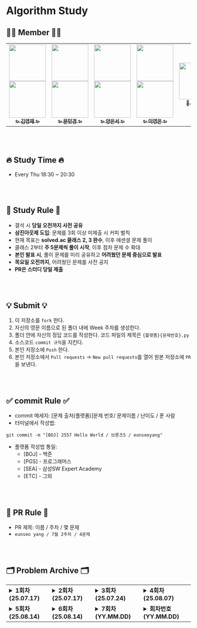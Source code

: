 # Algorithm Study

## 👩‍💻 Member 🧑‍💻

<table>
  <tr>
    <td align="center"><a href="https://github.com/Jay-Youngjae"><img src="https://github.com/Jay-Youngjae.png" width="100px;" alt=""/><br /><img src="http://mazassumnida.wtf/api/mini/generate_badge?boj=jea718" width="100px"><br /><sub><b>✨ 김영재 ✨</b></sub></td>
    <td align="center"><a href="https://github.com/Minkyoungg0"><img src="https://github.com/Minkyoungg0.png" width="100px;" alt=""/><br /><img src="http://mazassumnida.wtf/api/mini/generate_badge?boj=ess0520" width="100px"><br /><sub><b>✨ 문민경 ✨</b></sub></td>  
    <td align="center"><a href="https://github.com/yes2489"><img src="https://github.com/yes2489.png" width="100px;" alt=""/><br /><img src="http://mazassumnida.wtf/api/mini/generate_badge?boj=yes24150" width="100px"><br /><sub><b>✨ 양은서 ✨</b></sub></td>
    <td align="center"><a href="https://github.com/ye0ngeun"><img src="https://github.com/ye0ngeun.png" width="100px;" alt=""/><br /><img src="http://mazassumnida.wtf/api/mini/generate_badge?boj=yeongnii" width="100px"><br /><sub><b>✨ 이영은 ✨</b></sub></td>
    <td align="center"><a href="https://github.com/bbo9866"><img src="https://github.com/bbo9866.png" width="100px;" alt=""/><br /><sub><b>🤝 박지원 🤝</b></sub></td>
  </tr>
</table>
<br />
<br />

## 🔥 Study Time 🔥

- Every Thu 18:30 ~ 20:30

<br />
<br />

## 📣 Study Rule 📣

- 결석 시 **당일 오전까지 사전 공유**
- **삼진아웃제 도입**: 문제를 3회 이상 미제출 시 커피 벌칙
- 현재 목표는 **solved.ac 클래스 2, 3 완수**, 이후 에센셜 문제 풀이
- 클래스 2부터 **주 5문제씩 풀이 시작**, 이후 점차 문제 수 확대
- **본인 발표 시**, 풀이 문제를 미리 공유하고 **어려웠던 문제 중심으로 발표**
- **목요일 오전까지**, 어려웠던 문제를 사전 공지
- **PR은 스터디 당일 제출**

<br />
<br />

## 💡 Submit 💡

1. 이 저장소를 `fork` 한다.
2. 자신의 영문 이름으로 된 폴더 내에 Week 주차를 생성한다.
3. 폴더 안에 자신의 정답 코드를 작성한다. 코드 파일의 제목은 `{플랫폼}{문제번호}.py`
4. 소스코드 `commit 규칙`을 지킨다.
5. 본인 저장소에 `Push` 한다.
6. 본인 저장소에서 `Pull requests` → `New pull requests`를 열어 원본 저장소에 `PR`을 보낸다.

<br />
<br />

## ✅ commit Rule ✅

- commit 메세지: [문제 출처(플랫폼)]문제 번호/ 문제이름 / 난이도 / 푼 사람
- 터미널에서 작성법:

```
git commit -m "[BOJ] 2557 Hello World / 브론즈5 / eunseoyang"
```

- 플랫폼 작성법 통일:
  - [BOJ] - 백준
  - [PGS] - 프로그래머스
  - [SEA] - 삼성SW Expert Academy
  - [ETC] - 그외

<br />
<br />

## 🔁 PR Rule 🔁

- PR 제목: 이름 / 주차 / 몇 문제
- `eunseo yang / 7월 2주차 / 4문제 `

<br />
<br />

## 🗂️ Problem Archive 🗂️

<table>
  <tr>
    <td valign="top">
      <details>
      <summary><strong>1회차 (25.07.17)</strong></summary>
      <strong>대면</strong>
      <ul>
        <li><a href="https://school.programmers.co.kr/learn/courses/30/lessons/340199">[PCCE 기출문제] 9번 / 지폐 접기</a></li>
      </ul>
      <strong>공통 과제</strong>
      <ul>
        <li><a href="https://www.acmicpc.net/problem/2751">수 정렬하기 2</a></li>
        <li><a href="https://www.acmicpc.net/problem/11650">좌표 정렬하기</a></li>
        <li><a href="https://www.acmicpc.net/problem/1978">소수 찾기</a></li>
        <li><a href="https://www.acmicpc.net/problem/1546">평균</a></li>
        <li><a href="https://www.acmicpc.net/problem/9012">괄호</a></li>
      </ul>
    </details>
    </td>
    <td valign="top">
      <details>
      <summary><strong>2회차 (25.07.17)</strong></summary>
      <strong>대면</strong>
      <ul>
        <li><a href="https://www.acmicpc.net/problem/2164">카드2</a></li>
        <li><a href="https://www.acmicpc.net/problem/10814">나이순 정렬</a></li>
      </ul>
      <strong>공통 과제</strong>
      <ul>
        <li><a href="https://www.acmicpc.net/problem/2798">블랙잭</a></li>
        <li><a href="https://www.acmicpc.net/problem/10828">스택</a></li>
        <li><a href="https://www.acmicpc.net/problem/1181">단어 정렬</a></li>
        <li><a href="https://www.acmicpc.net/problem/1920">수 찾기</a></li>
        <li><a href="https://www.acmicpc.net/problem/2609">최대공약수와 최소공배수</a></li>
      </ul>
    </details>
    </td>
    <td valign="top">
      <details>
      <summary><strong>3회차 (25.07.24)</strong></summary>
      <strong>대면</strong>
      <ul>
        <li><a href="https://www.acmicpc.net/problem/10845">큐</a></li>
      </ul>
      <strong>공통 과제</strong>
      <ul>
        <li><a href="https://www.acmicpc.net/problem/11399">ATM</a></li>
        <li><a href="https://www.acmicpc.net/problem/1012">유기농 배추</a></li>
      </ul>
    </details>
    </td>
    <td valign="top">
      <details>
      <summary><strong>4회차 (25.08.07)</strong></summary>
      <strong>공통 과제</strong>
      <ul>
        <li><a href="https://www.acmicpc.net/problem/1260">DFS와 BFS</a></li>
        <li><a href="https://www.acmicpc.net/problem/2606">바이러스</a></li>
        <li><a href="https://www.acmicpc.net/problem/7562">나이트의 이동</a></li>
        <li><a href="https://school.programmers.co.kr/learn/courses/30/lessons/43165">타겟 넘버</a></li>
        <li><a href="https://school.programmers.co.kr/learn/courses/30/lessons/1844">게임 맵 최단거리</a></li>
      </ul>
    </details>
    </td>
  </tr>
  <tr>
    <td valign="top">
      <details>
      <summary><strong>5회차 (25.08.14)</strong></summary>
      <strong>공통 과제</strong>
      <ul>
        <li><a href="https://www.acmicpc.net/problem/10026">적록색약</a></li>
        <li><a href="https://www.acmicpc.net/problem/1926">그림</a></li>
        <li><a href="https://www.acmicpc.net/problem/1388">바닥 장식</a></li>
      </ul>
    </details>
    </td>
    <td valign="top">
      <details>
      <summary><strong>6회차 (25.08.14)</strong></summary>
      <strong>공통 과제</strong>
      <ul>
        <li><a href="https://www.acmicpc.net/problem/2839">2839 설탕 배달</a></li>
        <li><a href="https://www.acmicpc.net/problem/1463">1463 1로 만들기</a></li>
        <li><a href="https://www.acmicpc.net/problem/9084">9084 동전</a></li>
        <li><a href="https://www.acmicpc.net/problem/1535">1535 안녕</a></li>
        <li><a href="https://www.acmicpc.net/problem/11054">11054 가장 긴 바이토닉 부분 수열</a></li>
        <li><a href="https://www.acmicpc.net/problem/13335">13335 트럭</a></li>
      </ul>
    </details>
    </td>
    <td valign="top">
      <details>
      <summary><strong>7회차 (YY.MM.DD)</strong></summary>
      <strong>공통</strong>
      <ul>
        <li><a href="https://www.acmicpc.net/problem/14891">14891 톱니바퀴</a></li>
        <!-- 추가할 문제가 있으면 여기에 추가 -->
      </ul>
      <strong>자율</strong>
      <ul>
        <li><a href="문제링크">문제_이름</a></li>
        <!-- 추가할 문제가 있으면 여기에 추가 -->
      </ul>
    </details>
    </td>
    <td valign="top">
      <details>
      <summary><strong>회차번호 (YY.MM.DD)</strong></summary>
      <strong>공통</strong>
      <ul>
        <li><a href="문제링크">문제_이름</a></li>
        <!-- 추가할 문제가 있으면 여기에 추가 -->
      </ul>
      <strong>자율</strong>
      <ul>
        <li><a href="문제링크">문제_이름</a></li>
        <!-- 추가할 문제가 있으면 여기에 추가 -->
      </ul>
    </details>
    </td>
  </tr>
</table>

<br />
<br />
